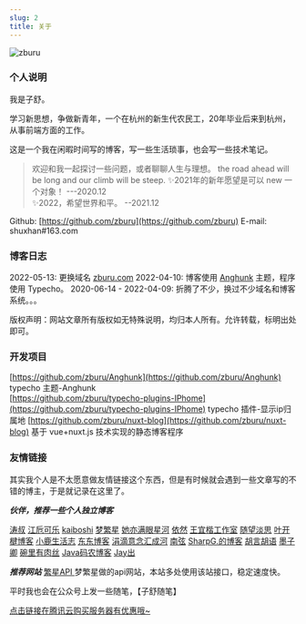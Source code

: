 ```yaml
---
slug: 2
title: 关于
---
```



![zburu](https://count.getloli.com/get/@zburu?theme=rule34)

### 个人说明

我是子舒。

学习新思想，争做新青年，一个在杭州的新生代农民工，20年毕业后来到杭州，从事前端方面的工作。

这是一个我在闲暇时间写的博客，写一些生活琐事，也会写一些技术笔记。

>欢迎和我一起探讨一些问题，或者聊聊人生与理想。 
>the road ahead will be long and our climb will be steep.
>✨2021年的新年愿望是可以 new 一个对象！ ---2020.12  
✨2022，希望世界和平。 --2021.12


Github: [https://github.com/zburu](https://github.com/zburu)
E-mail: shuxhan#163.com


### 博客日志
2022-05-13: 更换域名 [zburu.com](https://zburu.com)
2022-04-10: 博客使用 [Anghunk](https://github.com/zburu/Anghunk) 主题，程序使用 Typecho。
2020-06-14 - 2022-04-09: 折腾了不少，换过不少域名和博客系统。。。

版权声明：网站文章所有版权如无特殊说明，均归本人所有。允许转载，标明出处即可。

### 开发项目

[https://github.com/zburu/Anghunk](https://github.com/zburu/Anghunk) typecho 主题-Anghunk  
[https://github.com/zburu/typecho-plugins-IPhome](https://github.com/zburu/typecho-plugins-IPhome) typecho 插件-显示ip归属地
[https://github.com/zburu/nuxt-blog](https://github.com/zburu/nuxt-blog) 基于 vue+nuxt.js 技术实现的静态博客程序

### 友情链接

其实我个人是不太愿意做友情链接这个东西，但是有时候就会遇到一些文章写的不错的博主，于是就记录在这里了。

***伙伴，推荐一些个人独立博客***

[涛叔](https://taoshu.in)  [江卮可乐](https://blog.ijann.com)  [kaiboshi](https://kaiboshi.gitee.io)  [梦繁星](https://www.emoao.com)  [她亦满眼星河](https://blog.whalefall.space)  [依然](https://wind.ink)  [王宜楷工作室](http://www.wangyikai.com)  [随望淡思](https://www.lushaojun.com)  [叶开楗博客](https://xn--qpru0x.cn)  [小鹿生活志](https://www.t223.top)  [东东博客](http://blog.shutwin.com)  [涓滴意念汇成河](http://www.zahui.top)  [南弦](https://www.aerowang.cn)  [SharpG.的博客](https://www.sharpgan.com)  [胡言胡语](https://husay.cc)  [墨子卿](https://moziqing.com/)  [碗里有肉丝](https://www.urosi.cn)  [Java码农博客](https://ichochy.com)  [Jay出](https://tgcsblog.top)


***推荐网站***
[繁星API ](https://api.emoao.com/) 梦繁星做的api网站，本站多处使用该站接口，稳定速度快。

平时我也会在公众号上发一些随笔，【子舒随笔】

[点击链接在腾讯云购买服务器有优惠哦~](https://curl.qcloud.com/opakHBek)

